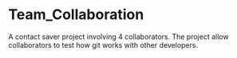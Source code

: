 # Team_Collaboration
A contact saver project involving 4 collaborators. The project allow collaborators to test how git works with other developers.
